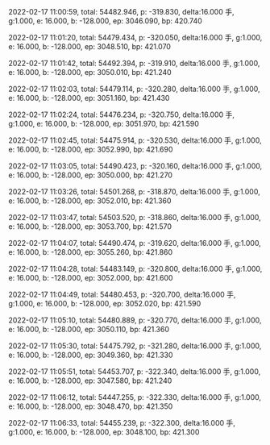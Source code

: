 2022-02-17 11:00:59, total: 54482.946, p: -319.830, delta:16.000 手, g:1.000, e: 16.000, b: -128.000, ep: 3046.090, bp: 420.740

2022-02-17 11:01:20, total: 54479.434, p: -320.050, delta:16.000 手, g:1.000, e: 16.000, b: -128.000, ep: 3048.510, bp: 421.070

2022-02-17 11:01:42, total: 54492.394, p: -319.910, delta:16.000 手, g:1.000, e: 16.000, b: -128.000, ep: 3050.010, bp: 421.240

2022-02-17 11:02:03, total: 54479.114, p: -320.280, delta:16.000 手, g:1.000, e: 16.000, b: -128.000, ep: 3051.160, bp: 421.430

2022-02-17 11:02:24, total: 54476.234, p: -320.750, delta:16.000 手, g:1.000, e: 16.000, b: -128.000, ep: 3051.970, bp: 421.590

2022-02-17 11:02:45, total: 54475.914, p: -320.530, delta:16.000 手, g:1.000, e: 16.000, b: -128.000, ep: 3052.990, bp: 421.690

2022-02-17 11:03:05, total: 54490.423, p: -320.160, delta:16.000 手, g:1.000, e: 16.000, b: -128.000, ep: 3050.000, bp: 421.270

2022-02-17 11:03:26, total: 54501.268, p: -318.870, delta:16.000 手, g:1.000, e: 16.000, b: -128.000, ep: 3052.010, bp: 421.360

2022-02-17 11:03:47, total: 54503.520, p: -318.860, delta:16.000 手, g:1.000, e: 16.000, b: -128.000, ep: 3053.700, bp: 421.570

2022-02-17 11:04:07, total: 54490.474, p: -319.620, delta:16.000 手, g:1.000, e: 16.000, b: -128.000, ep: 3055.260, bp: 421.860

2022-02-17 11:04:28, total: 54483.149, p: -320.800, delta:16.000 手, g:1.000, e: 16.000, b: -128.000, ep: 3052.000, bp: 421.600

2022-02-17 11:04:49, total: 54480.453, p: -320.700, delta:16.000 手, g:1.000, e: 16.000, b: -128.000, ep: 3052.020, bp: 421.590

2022-02-17 11:05:10, total: 54480.889, p: -320.770, delta:16.000 手, g:1.000, e: 16.000, b: -128.000, ep: 3050.110, bp: 421.360

2022-02-17 11:05:30, total: 54475.792, p: -321.280, delta:16.000 手, g:1.000, e: 16.000, b: -128.000, ep: 3049.360, bp: 421.330

2022-02-17 11:05:51, total: 54453.707, p: -322.340, delta:16.000 手, g:1.000, e: 16.000, b: -128.000, ep: 3047.580, bp: 421.240

2022-02-17 11:06:12, total: 54447.255, p: -322.330, delta:16.000 手, g:1.000, e: 16.000, b: -128.000, ep: 3048.470, bp: 421.350

2022-02-17 11:06:33, total: 54455.239, p: -322.300, delta:16.000 手, g:1.000, e: 16.000, b: -128.000, ep: 3048.100, bp: 421.300